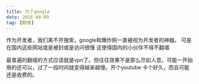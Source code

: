 ```yaml
---
title: 为了google
date: 2016-08-09
tag: [翻墙]
---
```



作为开发者，我们离不开搜索，google和爆炸网一直被视为开发者的神器。 可是在国内这些网站或是被封或是访问很慢
这使得国内的小伙伴不得不翻墙

最普遍的翻墙的方式应该就是vpn了。但往往效果不是那么尽如人意。可能一开始用的还可以，过了一段时间就变得越来越慢。开个youtube
卡个好久，而且可能还是收费的。




